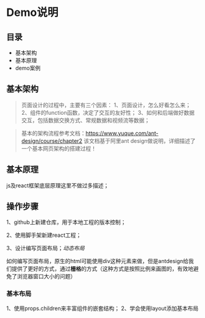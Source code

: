 # Demo说明
## 目录
* 基本架构
* 基本原理
* demo案例



## 基本架构
>页面设计的过程中，主要有三个因素：
1、页面设计，怎么好看怎么来；
2、组件的function函数，决定了交互的友好性；
3、如何和后端做好数据交互，包括数据交换方式、常规数据和视频流等数据；

>基本的架构流程参考文档：https://www.yuque.com/ant-design/course/chapter2
该文档基于阿里ant design做说明，详细描述了一个基本网页架构的搭建过程！

## 基本原理
js及react框架底层原理这里不做过多描述；

## 操作步骤

1、github上新建仓库，用于本地工程的版本控制；

2、使用脚手架新建react工程；

3、设计编写页面布局；*动态布局*

如何编写页面布局，原生的html可能使用div这种元素来做，但是antdesign给我们提供了更好的方式，通过**栅格**的方式（这种方式是按照比例来画图的，有效地避免了浏览器窗口大小的问题）

### 基本布局
1、使用props.children来丰富组件的嵌套结构；
2、学会使用layout添加基本布局



